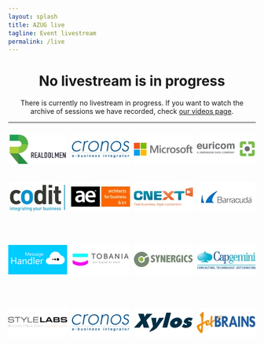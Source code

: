 ```yaml
---
layout: splash
title: AZUG live
tagline: Event livestream
permalink: /live
---
```


<script src="https://ajax.googleapis.com/ajax/libs/jquery/1.12.4/jquery.min.js"></script>
<script>
	function refreshData() {
		$.ajax({
            url: 'https://balliauw.blob.core.windows.net/public/azug/azug-live.json?salt=' + (new Date()).toString(),
            dataType: 'jsonp'
        });
	}
	
	function updateStream(data) {
		if (data.IsLive) {
			$('#live').show();
			$('#notlive').hide();
			
			if (data.Speaker) {
				$('#speaker').text(data.Speaker);
			}
			
			if (data.Title) {
				$('#title').text(data.Title);
			}
			
			if (data.EmbedId != '') {
				if ($('#livestream').attr('src') != 'http://www.youtube.com/embed/' + data.EmbedId + '?autoplay=1') {
					$('#livestream').attr('src', 'http://www.youtube.com/embed/' + data.EmbedId + '?autoplay=1');
				}
			}
		} else {			
			$('#notlive').show();
			$('#live').hide();
			$('#livestream').attr('src', '');
			
			if (data.MessageTitle != '') {
				$('#notlive').html('<h1>' + data.MessageTitle + '</h1><p>' + data.MessageBody + '</p>').show();
			} else {
				$('#notlive').html('<h1>No livestream is in progress</h1><p>There is currently no livestream in progress. If you want to watch the archive of sessions we have recorded, check <a href="/videos">our videos page</a>.').show();
			}
		}
	}
	
	$(function() {
		refreshData();
		setInterval(function() {
            refreshData();
		}, 10000);
	});
</script>
<div id="live" style="display: none; text-align: center;">
<h1 id="title"></h1><h2 id="speaker"></h2>
<h3>Questions? Comments? Tweet <a href="https://twitter.com/azugbe" target="_blank">@azugbe</a>!</h3>
<iframe id="livestream" width="560" height="315" src="//www.youtube.com/embed/EYswcoCxE1s" frameborder="0" allowfullscreen></iframe>
</div>
<div id="notlive" style="text-align: center;">
<h1>No livestream is in progress</h1>
<p>There is currently no livestream in progress. If you want to watch the archive of sessions we have recorded, check <a href="/videos">our videos page</a>.</p>
</div>

<hr />

<p style="text-align: center;">
<a href="http://www.realdolmen.com"><img alt="" src="/assets/media/sponsors/logo-realdolmen.jpg" vspace="10" /></a>&nbsp;
<a href="http://www.cronos.be"><img alt="" src="/assets/media/sponsors/logo-cronos.jpg" vspace="10" /></a>&nbsp;
<a href="http://www.microsoft.be"><img alt="" src="/assets/media/sponsors/logo-microsoft.jpg" vspace="10" /></a>&nbsp;
<a href="http://www.euri.com"><img alt="" src="/assets/media/sponsors/logo-euricom.jpg" vspace="10" /></a>

<br />

<a href="http://www.codit.be"><img alt="" src="/assets/media/sponsors/logo-codit.jpg" vspace="10" /></a>&nbsp;
<a href="http://www.ae.be"><img alt="" src="/assets/media/sponsors/logo-ae.jpg" vspace="10" /></a>&nbsp;
<a href="http://www.cnext.eu"><img alt="" src="/assets/media/sponsors/logo-cnext.jpg" vspace="10" /></a>&nbsp;
<a href="http://www.barracuda.com"><img alt="" src="/assets/media/sponsors/logo-barracuda.jpg" vspace="10" /></a>

<br />

<a href="http://www.messagehandler.net"><img alt="" src="/assets/media/sponsors/logo-messagehandler.png" vspace="10" /></a>&nbsp;
<a href="http://www.tobania.be/"><img alt="" src="/assets/media/sponsors/logo-tobania.jpg" vspace="10" /></a>&nbsp;
<a href="http://www.synergics.be"><img alt="" src="/assets/media/sponsors/logo-synergics.jpg" vspace="10" /></a>&nbsp;
<a href="https://www.be.capgemini.com/"><img alt="" src="/assets/media/sponsors/logo-capgemini.jpg" vspace="10" /></a>

<br />

<a href="http://www.stylelabs.com/"><img alt="" src="/assets/media/sponsors/logo-stylelabs.jpg" vspace="10" /></a>&nbsp;
<a href="http://www.cronos.be"><img alt="" src="/assets/media/sponsors/logo-cronos.jpg" vspace="10" /></a>&nbsp;
<a href="http://www.xylos.be"><img alt="" src="/assets/media/sponsors/logo-xylos.jpg" vspace="10" /></a>&nbsp;
<a href="http://www.jetbrains.com"><img alt="" src="/assets/media/sponsors/logo-jetbrains.jpg" vspace="10" /></a>
</p>
